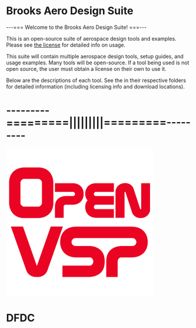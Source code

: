 # Brooks Aero Design Suite

---=== Welcome to the Brooks Aero Design Suite! ===---



This is an open-source suite of aerospace design tools and examples.
Please see [the license](LICENSE.md) for detailed info on usage.

This suite will contain multiple aerospace design tools, setup guides,
and usage examples.
Many tools will be open-source. If a tool being used is not open source,
the user must obtain a license on their own to use it.

Below are the descriptions of each tool. See the <readme> in their
respective folders for detailed information (including licensing info
and download locations).

# ---------=========|||||||||=========---------
![VSPlogo](OpenVSP/openvsplogo.png)
# DFDC
